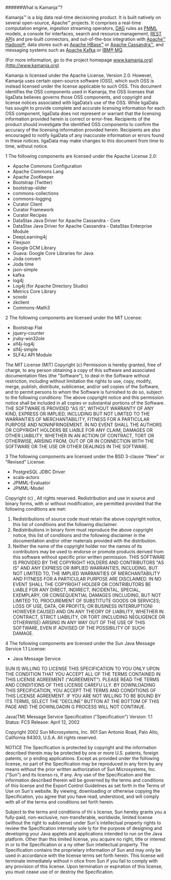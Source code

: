######What is Kamanja&#8482;?

Kamanja&#8482; is a big data real-time decisioning product. It is built natively on several open-source, Apache&#8482; projects. It comprises a real-time computation engine, ingestion streaming operators, [DAG](https://github.com/ligaDATA/Kamanja/wiki/Glossary#d) rules as [PMML](http://www.ibm.com/developerworks/library/ba-ind-PMML1/) models, a console for interfaces, search and resource management, [REST](http://rest.elkstein.org/2008/02/what-is-rest.html) [API](https://github.com/ligaDATA/Kamanja/wiki/Glossary#a)s and pre-built connectors, and out-of-the-box integration with [Apache&#8482; Hadoop&#174;](https://hadoop.apache.org/), data stores such as [Apache HBase&#8482;](http://hbase.apache.org/) or [Apache Cassandra&#8482;](http://cassandra.apache.org/), and messaging systems such as [Apache Kafka](http://kafka.apache.org/) or [IBM&#174; MQ](http://www-03.ibm.com/software/products/en/ibm-mq).

[For more information, go to the project homepage www.kamanja.org](http://www.kamanja.org)

Kamanja is licensed under the Apache License, Version 2.0.  However, Kamanja uses certain open-source software (OSS), which such OSS is instead licensed under the license applicable to such OSS.  This document identifies the OSS components used in Kamanja, the OSS licenses that ligaData  believes governs those OSS components, and copyright and license notices associated with ligaData’s use of the OSS. While ligaData has sought to provide complete and accurate licensing information for each OSS component, ligaData  does not represent or warrant that the licensing information provided herein is correct or error-free. Recipients of the product should investigate the identified OSS components to confirm the accuracy of the licensing information provided herein. Recipients are also encouraged to notify ligaData of any inaccurate information or errors found in these notices. ligaData may make changes to this document from time to time, without notice.

1 The following components are licensed under the Apache License 2.0:

<ul>
<li>Apache Commons Configuration</li>
<li>Apache Commons Lang</li>
<li>Apache ZooKeeper</li>
<li>Bootstrap (Twitter)</li>
<li>bootstrap-slider</li>
<li>commons-collections</li>
<li>commons-logging</li>
<li>Curator Client</li>
<li>Curator Framework</li>
<li>Curator Recipes</li>
<li>DataStax Java Driver for Apache Cassandra - Core</li>
<li>DataStax Java Driver for Apache Cassandra - DataStax Enterprise Module</li>
<li>DeepLearning4j</li>
<li>Flexjson</li>
<li>Google GCM Library</li>
<li>Guava: Google Core Libraries for Java</li>
<li>Joda convert</li>
<li>Joda time</li>
<li>json-simple</li>
<li>kafka</li>
<li>log4j</li>
<li>Log4j (for Apache Directory Studio)</li>
<li>Metrics Core Library</li>
<li>scoobi</li>
<li>zkclient</li>
<li>Commons-Math3</li>
</ul>


2 The following components are licensed under the MIT License:

<ul>
<li>Bootstrap Flat</li>
<li>jquery-counter</li>
<li>jruby-win32ole</li>
<li>slf4j-log4j</li>
<li>slf4j-simple</li>
<li>SLF4J API Module</li>
</ul>

The MIT License (MIT)
Copyright (c) <year> <copyright holders>
Permission is hereby granted, free of charge, to any person obtaining a copy
of this software and associated documentation files (the "Software"), to deal
in the Software without restriction, including without limitation the rights
to use, copy, modify, merge, publish, distribute, sublicense, and/or sell
copies of the Software, and to permit persons to whom the Software is
furnished to do so, subject to the following conditions:
The above copyright notice and this permission notice shall be included in
all copies or substantial portions of the Software.
THE SOFTWARE IS PROVIDED "AS IS", WITHOUT WARRANTY OF ANY KIND, EXPRESS OR
IMPLIED, INCLUDING BUT NOT LIMITED TO THE WARRANTIES OF MERCHANTABILITY,
FITNESS FOR A PARTICULAR PURPOSE AND NONINFRINGEMENT. IN NO EVENT SHALL THE
AUTHORS OR COPYRIGHT HOLDERS BE LIABLE FOR ANY CLAIM, DAMAGES OR OTHER
LIABILITY, WHETHER IN AN ACTION OF CONTRACT, TORT OR OTHERWISE, ARISING FROM,
OUT OF OR IN CONNECTION WITH THE SOFTWARE OR THE USE OR OTHER DEALINGS IN
THE SOFTWARE.



3 The following components are licensed under the BSD 3-clause "New" or "Revised" License:

<ul>
<li>PostgreSQL JDBC Driver</li>
<li>scala-actors</li>
<li>JPMML-Evaluator</li>
<li>JPMML-Model</li>
</ul>

Copyright (c) <YEAR>, <OWNER>
All rights reserved.
Redistribution and use in source and binary forms, with or without modification, are permitted provided that the following conditions are met:
1. Redistributions of source code must retain the above copyright notice, this list of conditions and the following disclaimer.
2. Redistributions in binary form must reproduce the above copyright notice, this list of conditions and the following disclaimer in the documentation and/or other materials provided with the distribution.
3. Neither the name of the copyright holder nor the names of its contributors may be used to endorse or promote products derived from this software without specific prior written permission.
THIS SOFTWARE IS PROVIDED BY THE COPYRIGHT HOLDERS AND CONTRIBUTORS "AS IS" AND ANY EXPRESS OR IMPLIED WARRANTIES, INCLUDING, BUT NOT LIMITED TO, THE IMPLIED WARRANTIES OF MERCHANTABILITY AND FITNESS FOR A PARTICULAR PURPOSE ARE DISCLAIMED. IN NO EVENT SHALL THE COPYRIGHT HOLDER OR CONTRIBUTORS BE LIABLE FOR ANY DIRECT, INDIRECT, INCIDENTAL, SPECIAL, EXEMPLARY, OR CONSEQUENTIAL DAMAGES (INCLUDING, BUT NOT LIMITED TO, PROCUREMENT OF SUBSTITUTE GOODS OR SERVICES; LOSS OF USE, DATA, OR PROFITS; OR BUSINESS INTERRUPTION) HOWEVER CAUSED AND ON ANY THEORY OF LIABILITY, WHETHER IN CONTRACT, STRICT LIABILITY, OR TORT (INCLUDING NEGLIGENCE OR OTHERWISE) ARISING IN ANY WAY OUT OF THE USE OF THIS SOFTWARE, EVEN IF ADVISED OF THE POSSIBILITY OF SUCH DAMAGE.


4 The following components are licensed under the Sun Java Message Service 1.1 License:
 
<ul>
<li>Java Message Service</li>
</ul>

SUN IS WILLING TO LICENSE THIS SPECIFICATION TO
YOU ONLY UPON THE CONDITION THAT YOU ACCEPT ALL OF
THE TERMS CONTAINED IN THIS LICENSE AGREEMENT
("AGREEMENT"). PLEASE READ THE TERMS AND
CONDITIONS OF THIS LICENSE CAREFU LLY. BY
DOWNLOADING THIS SPECIFICATION, YOU ACCEPT THE
TERMS AND CONDITIONS OF THIS LICENSE AGREEMENT. IF
YOU ARE NOT WILLING TO BE BOUND BY ITS TERMS,
SELECT THE "DECLINE" BUTTON AT THE BOTTOM OF THIS
PAGE AND THE DOWNLOADIN G PROCESS WILL NOT
CONTINUE.

Java(TM) Message Service Specification
("Specification")
Version: 1.1
Status: FCS
Release: April 12, 2002

Copyright 2002 Sun Microsystems, Inc.
901 San Antonio Road, Palo Alto, California 94303,
U.S.A.
All rights reserved.

NOTICE
The Specification is protected by copyright and
the information described therein may be protected
by one or more U.S. patents, foreign patents, or
p ending applications. Except as provided under
the following license, no part of the
Specification may be reproduced in any form by any
means without the prior written authorization of
Sun Microsystems, Inc. ("Sun") and its licenso rs,
if any. Any use of the Specification and the
information described therein will be governed by
the terms and conditions of this license and the
Export Control Guidelines as set forth in the
Terms of Use on Sun's website. By viewing,
downloading or otherwise copying the
Specification, you agree that you have read,
understood, and will comply with all of the terms
and conditions set forth herein.

Subject to the terms and conditions of thi s
license, Sun hereby grants you a fully-paid,
non-exclusive, non-transferable, worldwide,
limited license (without the right to sublicense)
under Sun's intellectual property rights to review
the Specification internally sole ly for the
purpose of designing and developing your Java
applets and applications intended to run on the
Java platform. Other than this limited license,
you acquire no right, title or interest in or to
the Specification or a ny other Sun intellectual
property. The Specification contains the
proprietary information of Sun and may only be
used in accordance with the license terms set
forth herein. This license will terminate
immediately without n otice from Sun if you fail to
comply with any provision of this license. Upon
termination or expiration of this license, you
must cease use of or destroy the Specification.


